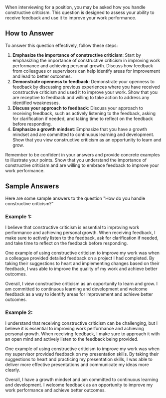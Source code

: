 
When interviewing for a position, you may be asked how you handle constructive criticism. This question is designed to assess your ability to receive feedback and use it to improve your work performance.

How to Answer
-------------

To answer this question effectively, follow these steps:

1. **Emphasize the importance of constructive criticism**: Start by emphasizing the importance of constructive criticism in improving work performance and achieving personal growth. Discuss how feedback from colleagues or supervisors can help identify areas for improvement and lead to better outcomes.
2. **Demonstrate openness to feedback**: Demonstrate your openness to feedback by discussing previous experiences where you have received constructive criticism and used it to improve your work. Show that you are receptive to feedback and willing to take action to address any identified weaknesses.
3. **Discuss your approach to feedback**: Discuss your approach to receiving feedback, such as actively listening to the feedback, asking for clarification if needed, and taking time to reflect on the feedback before responding.
4. **Emphasize a growth mindset**: Emphasize that you have a growth mindset and are committed to continuous learning and development. Show that you view constructive criticism as an opportunity to learn and grow.

Remember to be confident in your answers and provide concrete examples to illustrate your points. Show that you understand the importance of constructive criticism and are willing to embrace feedback to improve your work performance.

Sample Answers
--------------

Here are some sample answers to the question "How do you handle constructive criticism?"

### Example 1:

I believe that constructive criticism is essential to improving work performance and achieving personal growth. When receiving feedback, I make sure to actively listen to the feedback, ask for clarification if needed, and take time to reflect on the feedback before responding.

One example of using constructive criticism to improve my work was when a colleague provided detailed feedback on a project I had completed. By taking their suggestions to heart and implementing changes based on their feedback, I was able to improve the quality of my work and achieve better outcomes.

Overall, I view constructive criticism as an opportunity to learn and grow. I am committed to continuous learning and development and welcome feedback as a way to identify areas for improvement and achieve better outcomes.

### Example 2:

I understand that receiving constructive criticism can be challenging, but I believe it is essential to improving work performance and achieving personal growth. When receiving feedback, I make sure to approach it with an open mind and actively listen to the feedback being provided.

One example of using constructive criticism to improve my work was when my supervisor provided feedback on my presentation skills. By taking their suggestions to heart and practicing my presentation skills, I was able to deliver more effective presentations and communicate my ideas more clearly.

Overall, I have a growth mindset and am committed to continuous learning and development. I welcome feedback as an opportunity to improve my work performance and achieve better outcomes.
